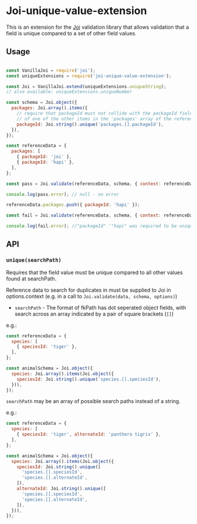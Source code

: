 # Joi-unique-value-extension

This is an extension for the [Joi](https://github.com/hapijs/joi) validation library that allows validation that a field is unique compared to a set of other field values.

## Usage

```js

const VanillaJoi = require('joi');
const uniqueExtensions = require('joi-unique-value-extension');

const Joi = VanillaJoi.extend(uniqueExtensions.uniqueString);
// also available: uniqueExtensions.uniqueNumber

const schema = Joi.object({
  packages: Joi.array().items({
    // require that packageId must not collide with the packageId field 
    // of one of the other items in the 'packages' array of the reference data
    packageId: Joi.string().unique('packages.[].packageId'),
  }),
});

const referenceData = {
  packages: [
    { packageId: 'joi' },
    { packageId: 'hapi' },
  ],
};

const pass = Joi.validate(referenceData, schema, { context: referenceData });

console.log(pass.error); // null - no error

referenceData.packages.push({ packageId: 'hapi' });

const fail = Joi.validate(referenceData, schema, { context: referenceData });

console.log(fail.error); //"packageId" '"hapi" was required to be unique, but duplicate found at "packages.2.packageId"'

```

## API

### `unique(searchPath)`

Requires that the field value must be unique compared to all other values found at searchPath.

Reference data to search for duplicates in must be supplied to Joi in options.context (e.g. in a call to `Joi.validate(data, schema, options)`) 

- `searchPath` - The format of fkPath has dot seperated object fields, with search across an array indicated by a pair of square brackets (`[]`)

e.g.:

```js
const referenceData = {
  species: [
    { speciesId: 'tiger' },
  ],
};

const animalSchema = Joi.object({
  species: Joi.array().items(Joi.object({
    speciesId: Joi.string().unique('species.[].speciesId'),
  })),
});
```

`searchPath` may be an array of possible search paths instead of a string.

e.g.:

```js
const referenceData = {
  species: [
    { speciesId: 'tiger', alternateId: 'panthera tigris' },
  ],
};

const animalSchema = Joi.object({
  species: Joi.array().items(Joi.object({
    speciesId: Joi.string().unique([
      'species.[].speciesId',
      'species.[].alternateId',
    ]),
    alternateId: Joi.string().unique([
      'species.[].speciesId',
      'species.[].alternateId',
    ]),    
  })),
});
```